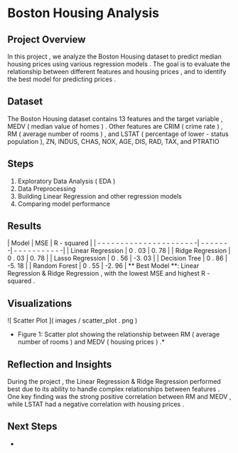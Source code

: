 # Boston Housing Analysis
## Project Overview
In this project , we analyze the Boston Housing dataset to predict median
housing prices using various regression models . The goal is to evaluate
the relationship between different features and housing prices , and to
identify the best model for predicting prices .
## Dataset
The Boston Housing dataset contains 13 features and the target variable ,
MEDV ( median value of homes ) . Other features are CRIM ( crime rate ) ,
RM ( average number of rooms ) , and LSTAT ( percentage of lower - status
population ), ZN, INDUS, CHAS, NOX, AGE, DIS, RAD, TAX, and PTRATIO 

## Steps
1. Exploratory Data Analysis ( EDA )
2. Data Preprocessing
3. Building Linear Regression and other regression models
4. Comparing model performance
## Results
| Model | MSE | R - squared |
| - - - - - - - - - - - - - - - - - - - - - -| - - - - - - -| - - - - - - - - - - -|
| Linear Regression | 0 . 03 | 0. 78 |
| Ridge Regression | 0 . 03 | 0. 78 |
| Lasso Regression | 0 . 56 | -3. 03 |
| Decision Tree | 0 . 86 | -5. 18 |
| Random Forest | 0 . 55 | -2. 96 |
** Best Model **: Linear Regression & Ridge Regression , with the lowest MSE and highest R - squared .
## Visualizations
![ Scatter Plot ]( images / scatter_plot . png )
* Figure 1: Scatter plot showing the relationship between RM ( average
number of rooms ) and MEDV ( housing prices ) .*



## Reflection and Insights
During the project , the Linear Regression & Ridge Regression performed best due to its
ability to handle complex relationships between features . One key
finding was the strong positive correlation between RM and MEDV , while
LSTAT had a negative correlation with housing prices .
## Next Steps
- 